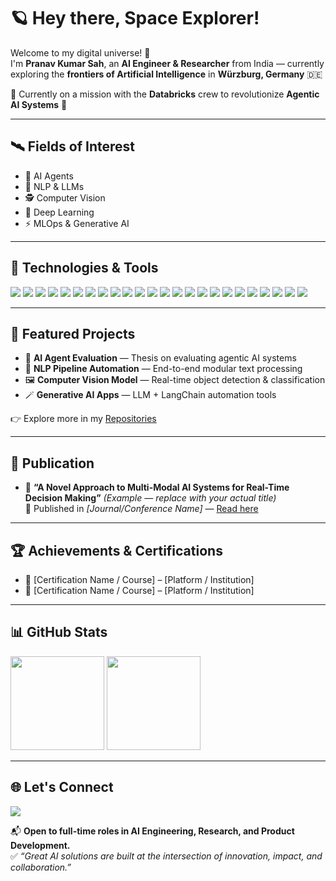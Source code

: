 # 🪐 Hey there, Space Explorer!

Welcome to my digital universe! 🚀  
I'm **Pranav Kumar Sah**, an **AI Engineer & Researcher** from India — currently exploring the **frontiers of Artificial Intelligence** in **Würzburg, Germany** 🇩🇪

🧭 Currently on a mission with the **Databricks** crew to revolutionize **Agentic AI Systems** 🧠

---

## 🛰️ Fields of Interest

- 🤖 AI Agents  
- 🧠 NLP & LLMs  
- 🕵️ Computer Vision  
- 🧪 Deep Learning  
- ⚡ MLOps & Generative AI

---

## 🧰 Technologies & Tools

<p>
  <!-- Languages -->
  <img src="https://img.shields.io/badge/Python-3776AB?style=flat&logo=python&logoColor=white"/>
  <img src="https://img.shields.io/badge/JavaScript-F7DF1E?style=flat&logo=javascript&logoColor=black"/>
  <img src="https://img.shields.io/badge/SQL-336791?style=flat&logo=postgresql&logoColor=white"/>
  <img src="https://img.shields.io/badge/C++-00599C?style=flat&logo=cplusplus&logoColor=white"/>

  <!-- ML & DS -->
  <img src="https://img.shields.io/badge/TensorFlow-FF6F00?style=flat&logo=tensorflow&logoColor=white"/>
  <img src="https://img.shields.io/badge/PyTorch-EE4C2C?style=flat&logo=pytorch&logoColor=white"/>
  <img src="https://img.shields.io/badge/Scikit--Learn-F7931E?style=flat&logo=scikit-learn&logoColor=white"/>
  <img src="https://img.shields.io/badge/Pandas-150458?style=flat&logo=pandas&logoColor=white"/>
  <img src="https://img.shields.io/badge/Numpy-013243?style=flat&logo=numpy&logoColor=white"/>
  <img src="https://img.shields.io/badge/OpenCV-5C3EE8?style=flat&logo=opencv&logoColor=white"/>

  <!-- Viz -->
  <img src="https://img.shields.io/badge/Matplotlib-11557C?style=flat&logoColor=white"/>
  <img src="https://img.shields.io/badge/Seaborn-4C8CBF?style=flat&logoColor=white"/>

  <!-- LLM & Agentic AI -->
  <img src="https://img.shields.io/badge/HuggingFace-FFD100?style=flat&logo=huggingface&logoColor=black"/>
  <img src="https://img.shields.io/badge/LangChain-000000?style=flat&logo=langchain&logoColor=white"/>
  <img src="https://img.shields.io/badge/LangGraph-008CFF?style=flat&logoColor=white"/>
  <img src="https://img.shields.io/badge/Ollama-000000?style=flat&logo=ollama&logoColor=white"/>

  <!-- Dev & Infra -->
  <img src="https://img.shields.io/badge/VS_Code-007ACC?style=flat&logo=visual-studio-code&logoColor=white"/>
  <img src="https://img.shields.io/badge/Jupyter-F37626?style=flat&logo=jupyter&logoColor=white"/>
  <img src="https://img.shields.io/badge/Google_Colab-F9AB00?style=flat&logo=google-colab&logoColor=white"/>
  <img src="https://img.shields.io/badge/Git-F05032?style=flat&logo=git&logoColor=white"/>
  <img src="https://img.shields.io/badge/GitHub-181717?style=flat&logo=github&logoColor=white"/>
  <img src="https://img.shields.io/badge/AWS-232F3E?style=flat&logo=amazon-aws&logoColor=white"/>
  <img src="https://img.shields.io/badge/Docker-2496ED?style=flat&logo=docker&logoColor=white"/>
  <img src="https://img.shields.io/badge/PostgreSQL-336791?style=flat&logo=postgresql&logoColor=white"/>
</p>

---

## 🚀 Featured Projects

- 🧠 **AI Agent Evaluation** — Thesis on evaluating agentic AI systems  
- 📄 **NLP Pipeline Automation** — End-to-end modular text processing  
- 🖼️ **Computer Vision Model** — Real-time object detection & classification  
- 🪄 **Generative AI Apps** — LLM + LangChain automation tools  

👉 Explore more in my [Repositories](https://github.com/pranavkumarsah?tab=repositories)

---

## 📝 Publication

- 📰 **“A Novel Approach to Multi-Modal AI Systems for Real-Time Decision Making”** *(Example — replace with your actual title)*  
  📍 Published in *[Journal/Conference Name]* — [Read here](#)

---

## 🏆 Achievements & Certifications

- 🥇 [Certification Name / Course] – [Platform / Institution]  
- 🥈 [Certification Name / Course] – [Platform / Institution]  

---

## 📊 GitHub Stats

<img src="https://github-readme-stats.vercel.app/api?username=pranavkumarsah&show_icons=true&theme=tokyonight" height="150"/>
<img src="https://github-readme-streak-stats.herokuapp.com/?user=pranavkumarsah&theme=tokyonight" height="150"/>

---

## 🌐 Let's Connect

<a href="https://www.linkedin.com/in/sah-pranav" target="_blank">
  <img src="https://img.shields.io/badge/LinkedIn-0A66C2?style=for-the-badge&logo=linkedin&logoColor=white"/>
</a>

📬 **Open to full-time roles in AI Engineering, Research, and Product Development.**  
✅ *“Great AI solutions are built at the intersection of innovation, impact, and collaboration.”*

